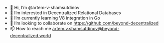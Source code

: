 - 👋 Hi, I’m @artem-v-shamsutdinov
- 👀 I’m interested in Decentralized Relational Databases
- 🌱 I’m currently learning V8 integration in Go
- 💞️ I’m looking to collaborate on https://github.com/beyond-decentralized
- 📫 How to reach me artem.v.shamsutdinov@beyond-decentralized.world

<!---
artem-v-shamsutdinov/artem-v-shamsutdinov is a ✨ special ✨ repository because its `README.md` (this file) appears on your GitHub profile.
You can click the Preview link to take a look at your changes.
--->

